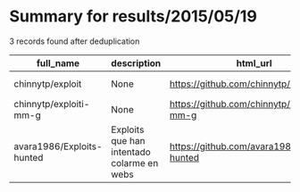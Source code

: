 
# Summary for results/2015/05/19
    
3 records found after deduplication

| full_name | description | html_url | matched_list | matched_count | pushed_at | size | stargazers_count | language | forks_count | vul_ids |
|---------------------------|--------------------------------------------|----------------------------------------------|----------------|-----------------|---------------------------|--------|--------------------|------------|---------------|-----------|
| chinnytp/exploit | None | https://github.com/chinnytp/exploit | ['exploit'] | 1 | 2015-05-19 10:19:59+00:00 | 0 | 1 | | 0 | [] |
| chinnytp/exploiti-mm-g | None | https://github.com/chinnytp/exploiti-mm-g | ['exploit'] | 1 | 2015-05-19 10:21:07+00:00 | 0 | 1 | | 0 | [] |
| avara1986/Exploits-hunted | Exploits que han intentado colarme en webs | https://github.com/avara1986/Exploits-hunted | ['exploit'] | 1 | 2015-05-19 10:57:39+00:00 | 116 | 0 | PHP | 0 | [] |
